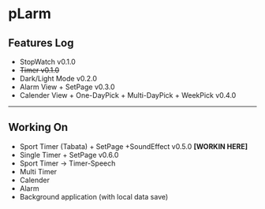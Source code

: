 # pLarm

## Features Log
 - StopWatch v0.1.0
 - <del>Timer v0.1.0 </del>
 - Dark/Light Mode v0.2.0
 - Alarm View + SetPage v0.3.0
 - Calender View + One-DayPick + Multi-DayPick + WeekPick v0.4.0
____________________________________

 ## Working On
 - Sport Timer (Tabata) + SetPage +SoundEffect v0.5.0 <b>[WORKIN HERE]</b>
 - Single Timer + SetPage v0.6.0
 - Sport Timer -> Timer-Speech 
 - Multi Timer
 - Calender 
 - Alarm 
 - Background application (with local data save)
